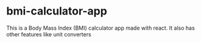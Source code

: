 # bmi-calculator-app
This is a Body Mass Index (BMI) calculator app made with react. It also has other features like unit converters
